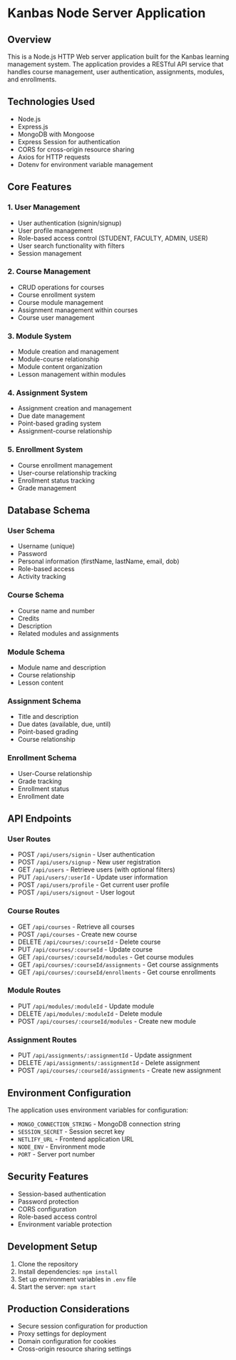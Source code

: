 # Kanbas Node Server Application

## Overview
This is a Node.js HTTP Web server application built for the Kanbas learning management system. The application provides a RESTful API service that handles course management, user authentication, assignments, modules, and enrollments.

## Technologies Used
- Node.js
- Express.js
- MongoDB with Mongoose
- Express Session for authentication
- CORS for cross-origin resource sharing
- Axios for HTTP requests
- Dotenv for environment variable management

## Core Features

### 1. User Management
- User authentication (signin/signup)
- User profile management
- Role-based access control (STUDENT, FACULTY, ADMIN, USER)
- User search functionality with filters
- Session management

### 2. Course Management
- CRUD operations for courses
- Course enrollment system
- Course module management
- Assignment management within courses
- Course user management

### 3. Module System
- Module creation and management
- Module-course relationship
- Module content organization
- Lesson management within modules

### 4. Assignment System
- Assignment creation and management
- Due date management
- Point-based grading system
- Assignment-course relationship

### 5. Enrollment System
- Course enrollment management
- User-course relationship tracking
- Enrollment status tracking
- Grade management

## Database Schema

### User Schema
- Username (unique)
- Password
- Personal information (firstName, lastName, email, dob)
- Role-based access
- Activity tracking

### Course Schema
- Course name and number
- Credits
- Description
- Related modules and assignments

### Module Schema
- Module name and description
- Course relationship
- Lesson content

### Assignment Schema
- Title and description
- Due dates (available, due, until)
- Point-based grading
- Course relationship

### Enrollment Schema
- User-Course relationship
- Grade tracking
- Enrollment status
- Enrollment date

## API Endpoints

### User Routes
- POST `/api/users/signin` - User authentication
- POST `/api/users/signup` - New user registration
- GET `/api/users` - Retrieve users (with optional filters)
- PUT `/api/users/:userId` - Update user information
- POST `/api/users/profile` - Get current user profile
- POST `/api/users/signout` - User logout

### Course Routes
- GET `/api/courses` - Retrieve all courses
- POST `/api/courses` - Create new course
- DELETE `/api/courses/:courseId` - Delete course
- PUT `/api/courses/:courseId` - Update course
- GET `/api/courses/:courseId/modules` - Get course modules
- GET `/api/courses/:courseId/assignments` - Get course assignments
- GET `/api/courses/:courseId/enrollments` - Get course enrollments

### Module Routes
- PUT `/api/modules/:moduleId` - Update module
- DELETE `/api/modules/:moduleId` - Delete module
- POST `/api/courses/:courseId/modules` - Create new module

### Assignment Routes
- PUT `/api/assignments/:assignmentId` - Update assignment
- DELETE `/api/assignments/:assignmentId` - Delete assignment
- POST `/api/courses/:courseId/assignments` - Create new assignment

## Environment Configuration
The application uses environment variables for configuration:
- `MONGO_CONNECTION_STRING` - MongoDB connection string
- `SESSION_SECRET` - Session secret key
- `NETLIFY_URL` - Frontend application URL
- `NODE_ENV` - Environment mode
- `PORT` - Server port number

## Security Features
- Session-based authentication
- Password protection
- CORS configuration
- Role-based access control
- Environment variable protection

## Development Setup
1. Clone the repository
2. Install dependencies: `npm install`
3. Set up environment variables in `.env` file
4. Start the server: `npm start`

## Production Considerations
- Secure session configuration for production
- Proxy settings for deployment
- Domain configuration for cookies
- Cross-origin resource sharing settings